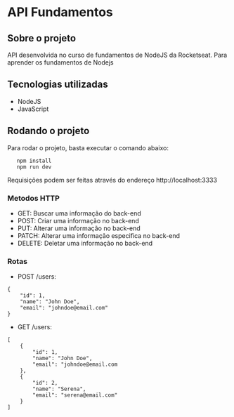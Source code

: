 # API Fundamentos

## Sobre o projeto

API desenvolvida no curso de fundamentos de NodeJS da Rocketseat. Para aprender os fundamentos de Nodejs

## Tecnologias utilizadas

- NodeJS
- JavaScript

## Rodando o projeto

Para rodar o projeto, basta executar o comando abaixo:

```
   npm install
   npm run dev
```
Requisições podem ser feitas através do endereço http://localhost:3333

### Metodos HTTP

- GET: Buscar uma informação do back-end
- POST: Criar uma informação no back-end
- PUT: Alterar uma informação no back-end
- PATCH: Alterar uma informação especifica no back-end
- DELETE: Deletar uma informação no back-end

### Rotas

- POST /users:
```
{
    "id": 1,
    "name": "John Doe",
    "email": "johndoe@email.com"
}

```

- GET /users:
```
[
    {
        "id": 1,
        "name": "John Doe",
        "email": "johndoe@email.com
    },
    {
        "id": 2,
        "name": "Serena",
        "email": "serena@email.com"
    }
]
```
